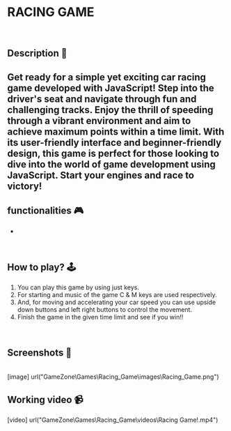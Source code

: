 # **RACING GAME** 

<br>

## **Description 📃**

Get ready for a simple yet exciting car racing game developed with JavaScript! Step into the driver's seat and navigate through fun and challenging tracks. Enjoy the thrill of speeding through a vibrant environment and aim to achieve maximum points within a time limit. With its user-friendly interface and beginner-friendly design, this game is perfect for those looking to dive into the world of game development using JavaScript. Start your engines and race to victory!
- 

## **functionalities 🎮**
<!-- add functionalities over here -->
- 
<br>

## **How to play? 🕹️**
1. You can play this game by using just keys.
2. For starting and music of the game C & M keys are used respectively.
3. And, for moving and accelerating your car speed you can use upside down buttons and left right buttons to control the movement.
4. Finish the game in the given time limit and see if you win!! 

<br>

## **Screenshots 📸**

<br>
[image] url("GameZone\Games\Racing_Game\images\Racing_Game.png")

<br>

## **Working video 📹**
[video] url("GameZone\Games\Racing_Game\videos\Racing Game!.mp4")
